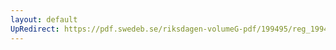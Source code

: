 ```yaml
---
layout: default
UpRedirect: https://pdf.swedeb.se/riksdagen-volumeG-pdf/199495/reg_199495/reg_199495_0082.pdf
---
```

